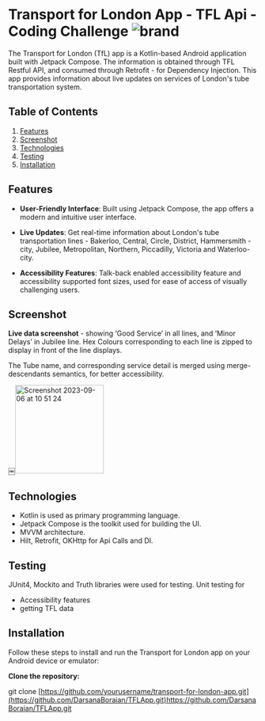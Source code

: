 # Transport for London App - TFL Api - Coding Challenge ![brand](https://github.com/DarsanaBoraian/TFLApp/assets/129121551/f0ce202c-4d30-4294-98c2-52360d7ebc42) 


The Transport for London (TfL) app is a Kotlin-based Android application built with Jetpack Compose. The information is obtained through TFL Restful API, and consumed through Retrofit - for Dependency Injection. This app provides information about live updates on services of London's tube transportation system.

## Table of Contents

1. [Features](features)
2. [Screenshot](screenshot)
3. [Technologies](technologies)
4. [Testing](testing)
5. [Installation](#installation)

## Features
<a name="features"></a>

- **User-Friendly Interface**: Built using Jetpack Compose, the app offers a modern and intuitive user interface.

- **Live Updates**: Get real-time information about London's tube transportation lines - Bakerloo, Central, Circle, District, Hammersmith - city, Jubilee, Metropolitan, Northern, Piccadilly, Victoria and Waterloo-city.

- **Accessibility Features**: Talk-back enabled accessibility feature and  accessibility supported font sizes, used for ease of access of visually challenging users.


## Screenshot
<a name="screenshot"></a>

**Live data screenshot** - showing ‘Good Service’ in all lines, and ‘Minor Delays’ in Jubilee line. Hex Colours corresponding to each line is zipped to display in front of the line displays. 

The Tube name, and corresponding service detail is merged using merge-descendants semantics, for better accessibility.

￼<img width="179" alt="Screenshot 2023-09-06 at 10 51 24" src="https://github.com/DarsanaBoraian/TFLApp/assets/129121551/af43fb3f-bae0-416d-a3b4-865d82086d34">

## Technologies
<a name="technologies"></a>

* Kotlin is used as primary programming language.
* Jetpack Compose is the toolkit used for building the UI.
* MVVM architecture.
* Hilt, Retrofit, OKHttp for Api Calls and DI.

## Testing
<a name="testing"></a>

JUnit4, Mockito and Truth libraries were used for testing.
Unit testing for 
+ Accessibility features
+ getting TFL data

## Installation
<a name="installation"></a>

Follow these steps to install and run the Transport for London app on your Android device or emulator:

**Clone the repository:**

   git clone [https://github.com/yourusername/transport-for-london-app.git](https://github.com/DarsanaBoraian/TFLApp.git)https://github.com/DarsanaBoraian/TFLApp.git
